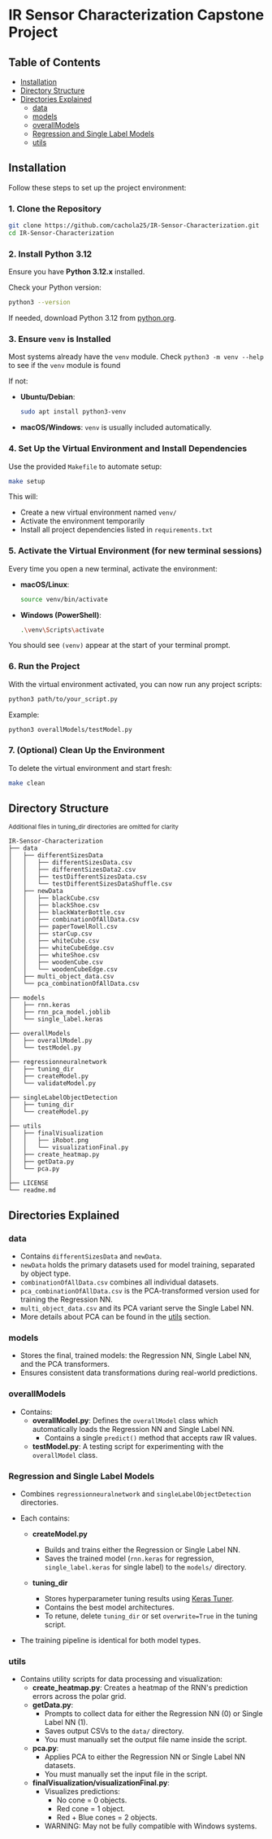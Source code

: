 # IR Sensor Characterization Capstone Project

## Table of Contents
- [Installation](#installation)
- [Directory Structure](#directory-structure)
- [Directories Explained](#directories-explained)
  - [data](#data)
  - [models](#models)
  - [overallModels](#overallmodels)
  - [Regression and Single Label Models](#regression-and-single-label-models)
  - [utils](#utils)

## Installation

Follow these steps to set up the project environment:

### 1. Clone the Repository

```bash
git clone https://github.com/cachola25/IR-Sensor-Characterization.git
cd IR-Sensor-Characterization
```

### 2. Install Python 3.12

Ensure you have **Python 3.12.x** installed.

Check your Python version:

```bash
python3 --version
```

If needed, download Python 3.12 from [python.org](https://www.python.org/downloads/).

### 3. Ensure `venv` is Installed

Most systems already have the `venv` module. 
Check `python3 -m venv --help` to see if the `venv` module is found

If not:

- **Ubuntu/Debian**:

  ```bash
  sudo apt install python3-venv
  ```

- **macOS/Windows**: `venv` is usually included automatically.

### 4. Set Up the Virtual Environment and Install Dependencies

Use the provided `Makefile` to automate setup:

```bash
make setup
```

This will:
- Create a new virtual environment named `venv/`
- Activate the environment temporarily
- Install all project dependencies listed in `requirements.txt`

### 5. Activate the Virtual Environment (for new terminal sessions)

Every time you open a new terminal, activate the environment:

- **macOS/Linux**:

  ```bash
  source venv/bin/activate
  ```

- **Windows (PowerShell)**:

  ```bash
  .\venv\Scripts\activate
  ```

You should see `(venv)` appear at the start of your terminal prompt.

### 6. Run the Project

With the virtual environment activated, you can now run any project scripts:

```bash
python3 path/to/your_script.py
```

Example:

```bash
python3 overallModels/testModel.py
```

### 7. (Optional) Clean Up the Environment

To delete the virtual environment and start fresh:

```bash
make clean
```

## Directory Structure
<sub>Additional files in tuning_dir directories are omitted for clarity</sub>
```
IR-Sensor-Characterization
├── data
│   ├── differentSizesData
│   │   ├── differentSizesData.csv
│   │   ├── differentSizesData2.csv
│   │   ├── testDifferentSizesData.csv
│   │   └── testDifferentSizesDataShuffle.csv
│   ├── newData
│   │   ├── blackCube.csv
│   │   ├── blackShoe.csv
│   │   ├── blackWaterBottle.csv
│   │   ├── combinationOfAllData.csv
│   │   ├── paperTowelRoll.csv
│   │   ├── starCup.csv
│   │   ├── whiteCube.csv
│   │   ├── whiteCubeEdge.csv
│   │   ├── whiteShoe.csv
│   │   ├── woodenCube.csv
│   │   └── woodenCubeEdge.csv
│   ├── multi_object_data.csv
│   └── pca_combinationOfAllData.csv
│
├── models
│   ├── rnn.keras
│   ├── rnn_pca_model.joblib
│   └── single_label.keras
│
├── overallModels
│   ├── overallModel.py
│   └── testModel.py
│
├── regressionneuralnetwork
│   ├── tuning_dir
│   ├── createModel.py
│   └── validateModel.py
│
├── singleLabelObjectDetection
│   ├── tuning_dir
│   └── createModel.py
│
├── utils
│   ├── finalVisualization
│   │   ├── iRobot.png
│   │   └── visualizationFinal.py
│   ├── create_heatmap.py
│   ├── getData.py
│   └── pca.py
│
├── LICENSE
└── readme.md
```
## Directories Explained

### data
- Contains `differentSizesData` and `newData`.
- `newData` holds the primary datasets used for model training, separated by object type.
- `combinationOfAllData.csv` combines all individual datasets.
- `pca_combinationOfAllData.csv` is the PCA-transformed version used for training the Regression NN.
- `multi_object_data.csv` and its PCA variant serve the Single Label NN.
- More details about PCA can be found in the [utils](#utils) section.

### models
- Stores the final, trained models: the Regression NN, Single Label NN, and the PCA transformers.
- Ensures consistent data transformations during real-world predictions.

### overallModels
- Contains:
  - **overallModel.py**: Defines the `overallModel` class which automatically loads the Regression NN and Single Label NN.
    - Contains a single `predict()` method that accepts raw IR values.
  - **testModel.py**: A testing script for experimenting with the `overallModel` class.

### Regression and Single Label Models
- Combines `regressionneuralnetwork` and `singleLabelObjectDetection` directories.
- Each contains:

  - **createModel.py**
    - Builds and trains either the Regression or Single Label NN.
    - Saves the trained model (`rnn.keras` for regression, `single_label.keras` for single label) to the `models/` directory.

  - **tuning_dir**
    - Stores hyperparameter tuning results using [Keras Tuner](https://keras.io/keras_tuner/).
    - Contains the best model architectures.
    - To retune, delete `tuning_dir` or set `overwrite=True` in the tuning script.

- The training pipeline is identical for both model types.

### utils
- Contains utility scripts for data processing and visualization:
  - **create_heatmap.py**: Creates a heatmap of the RNN's prediction errors across the polar grid.
  - **getData.py**:
    - Prompts to collect data for either the Regression NN (0) or Single Label NN (1).
    - Saves output CSVs to the `data/` directory.
    - You must manually set the output file name inside the script.
  - **pca.py**:
    - Applies PCA to either the Regression NN or Single Label NN datasets.
    - You must manually set the input file in the script.
  - **finalVisualization/visualizationFinal.py**:
    - Visualizes predictions:
      - No cone = 0 objects.
      - Red cone = 1 object.
      - Red + Blue cones = 2 objects.
    - WARNING: May not be fully compatible with Windows systems.
